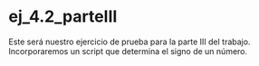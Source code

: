 # ej_4.2_parteIII

Este será nuestro ejercicio de prueba para la parte III del trabajo. Incorporaremos un script que determina el signo de un número.
